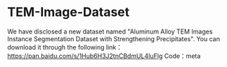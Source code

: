 # TEM-Image-Dataset
We have disclosed a new dataset named "Aluminum Alloy TEM Images Instance Segmentation Dataset with Strengthening Precipitates".
You can download it through the following link：https://pan.baidu.com/s/1Hub6H3J2tnCBdmUL4IuFlg 
Code：meta
